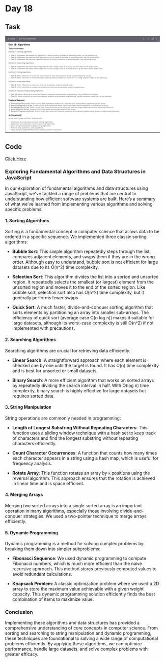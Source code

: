 # Day 18

## Task
<img src="./day-18.png"/>

## Code 
[Click Here](./index.js)


### Exploring Fundamental Algorithms and Data Structures in JavaScript

In our exploration of fundamental algorithms and data structures using JavaScript, we've tackled a range of problems that are central to understanding how efficient software systems are built. Here’s a summary of what we’ve learned from implementing various algorithms and solving specific problems:

#### **1. Sorting Algorithms**

Sorting is a fundamental concept in computer science that allows data to be ordered in a specific sequence. We implemented three classic sorting algorithms:

- **Bubble Sort**: This simple algorithm repeatedly steps through the list, compares adjacent elements, and swaps them if they are in the wrong order. Although easy to understand, bubble sort is not efficient for large datasets due to its O(n^2) time complexity.

- **Selection Sort**: This algorithm divides the list into a sorted and unsorted region. It repeatedly selects the smallest (or largest) element from the unsorted region and moves it to the end of the sorted region. Like bubble sort, selection sort also has O(n^2) time complexity, but it generally performs fewer swaps.

- **Quick Sort**: A much faster, divide-and-conquer sorting algorithm that sorts elements by partitioning an array into smaller sub-arrays. The efficiency of quick sort (average case O(n log n)) makes it suitable for large datasets, although its worst-case complexity is still O(n^2) if not implemented with precautions.

#### **2. Searching Algorithms**

Searching algorithms are crucial for retrieving data efficiently:

- **Linear Search**: A straightforward approach where each element is checked one by one until the target is found. It has O(n) time complexity and is best for unsorted or small datasets.

- **Binary Search**: A more efficient algorithm that works on sorted arrays by repeatedly dividing the search interval in half. With O(log n) time complexity, binary search is highly effective for large datasets but requires sorted data.

#### **3. String Manipulation**

String operations are commonly needed in programming:

- **Length of Longest Substring Without Repeating Characters**: This function uses a sliding window technique with a hash set to keep track of characters and find the longest substring without repeating characters efficiently.

- **Count Character Occurrences**: A function that counts how many times each character appears in a string using a hash map, which is useful for frequency analysis.

- **Rotate Array**: This function rotates an array by `k` positions using the reversal algorithm. This approach ensures that the rotation is achieved in linear time and is space efficient.

#### **4. Merging Arrays**

Merging two sorted arrays into a single sorted array is an important operation in many algorithms, especially those involving divide-and-conquer strategies. We used a two-pointer technique to merge arrays efficiently.

#### **5. Dynamic Programming**

Dynamic programming is a method for solving complex problems by breaking them down into simpler subproblems:

- **Fibonacci Sequence**: We used dynamic programming to compute Fibonacci numbers, which is much more efficient than the naive recursive approach. This method stores previously computed values to avoid redundant calculations.

- **Knapsack Problem**: A classic optimization problem where we used a 2D array to store the maximum value achievable with a given weight capacity. This dynamic programming solution efficiently finds the best combination of items to maximize value.

### Conclusion

Implementing these algorithms and data structures has provided a comprehensive understanding of core concepts in computer science. From sorting and searching to string manipulation and dynamic programming, these techniques are foundational to solving a wide range of computational problems efficiently. By applying these algorithms, we can optimize performance, handle large datasets, and solve complex problems with greater efficacy.